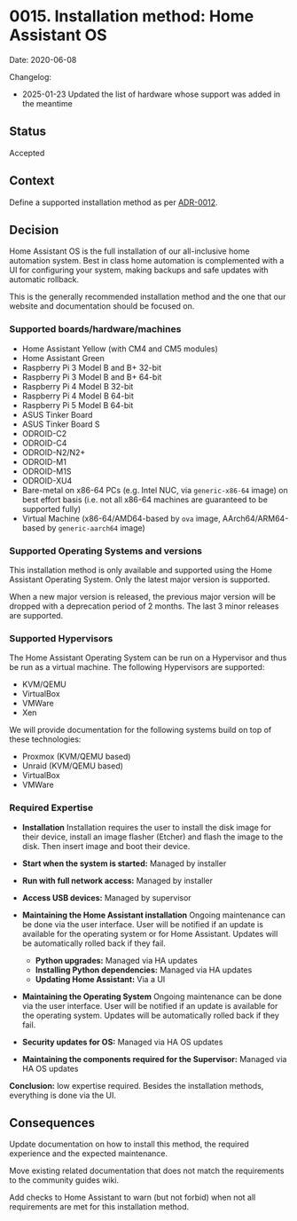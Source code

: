 # 0015. Installation method: Home Assistant OS

Date: 2020-06-08

Changelog:
 - 2025-01-23 Updated the list of hardware whose support was added in the meantime

## Status

Accepted

## Context

Define a supported installation method as per [ADR-0012](https://github.com/home-assistant/architecture/blob/master/adr/0012-define-supported-installation-method.md).

## Decision

Home Assistant OS is the full installation of our all-inclusive home automation system. Best in class home automation is complemented with a UI for configuring your system, making backups and safe updates with automatic rollback.

This is the generally recommended installation method and the one that our website and documentation should be focused on.

### Supported boards/hardware/machines

- Home Assistant Yellow (with CM4 and CM5 modules)
- Home Assistant Green
- Raspberry Pi 3 Model B and B+ 32-bit
- Raspberry Pi 3 Model B and B+ 64-bit
- Raspberry Pi 4 Model B 32-bit
- Raspberry Pi 4 Model B 64-bit
- Raspberry Pi 5 Model B 64-bit
- ASUS Tinker Board
- ASUS Tinker Board S
- ODROID-C2
- ODROID-C4
- ODROID-N2/N2+
- ODROID-M1
- ODROID-M1S
- ODROID-XU4
- Bare-metal on x86-64 PCs (e.g. Intel NUC, via `generic-x86-64` image) on best effort basis (i.e. not all x86-64 machines are guaranteed to be supported fully)
- Virtual Machine (x86-64/AMD64-based by `ova` image, AArch64/ARM64-based by `generic-aarch64` image)

### Supported Operating Systems and versions

This installation method is only available and supported using the Home Assistant Operating System. Only the latest major version is supported.

When a new major version is released, the previous major version will be dropped with a deprecation period of 2 months. The last 3 minor releases are supported.

### Supported Hypervisors

The Home Assistant Operating System can be run on a Hypervisor and thus be run as a virtual machine. The following Hypervisors are supported:

- KVM/QEMU
- VirtualBox
- VMWare
- Xen

We will provide documentation for the following systems build on top of these technologies:

- Proxmox (KVM/QEMU based)
- Unraid (KVM/QEMU based)
- VirtualBox
- VMWare

### Required Expertise

- **Installation**
  Installation requires the user to install the disk image for their device, install an image flasher (Etcher) and flash the image to the disk. Then insert image and boot their device.

* **Start when the system is started:** Managed by installer
* **Run with full network access:** Managed by installer
* **Access USB devices:** Managed by supervisor

* **Maintaining the Home Assistant installation**
  Ongoing maintenance can be done via the user interface. User will be notified if an update is available for the operating system or for Home Assistant. Updates will be automatically rolled back if they fail.

  - **Python upgrades:** Managed via HA updates
  - **Installing Python dependencies:** Managed via HA updates
  - **Updating Home Assistant:** Via a UI

- **Maintaining the Operating System**
  Ongoing maintenance can be done via the user interface. User will be notified if an update is available for the operating system. Updates will be automatically rolled back if they fail.

* **Security updates for OS:** Managed via HA OS updates

* **Maintaining the components required for the Supervisor:** Managed via HA OS updates

**Conclusion:** low expertise required. Besides the installation methods, everything is done via the UI.

## Consequences

Update documentation on how to install this method, the required experience and the expected maintenance.

Move existing related documentation that does not match the requirements to the community guides wiki.

Add checks to Home Assistant to warn (but not forbid) when not all requirements are met for this installation method.
